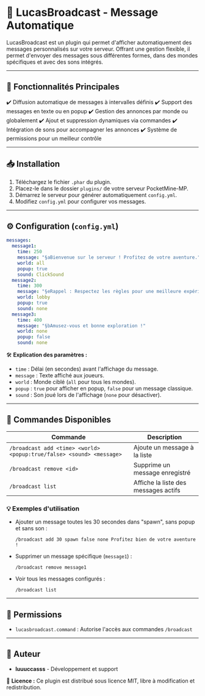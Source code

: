 # 📢 LucasBroadcast - Message Automatique

LucasBroadcast est un plugin qui permet d'afficher automatiquement des messages personnalisés sur votre serveur. Offrant une gestion flexible, il permet d'envoyer des messages sous différentes formes, dans des mondes spécifiques et avec des sons intégrés.

---

## 🌟 Fonctionnalités Principales
✔️ Diffusion automatique de messages à intervalles définis
✔️ Support des messages en texte ou en popup
✔️ Gestion des annonces par monde ou globalement
✔️ Ajout et suppression dynamiques via commandes
✔️ Intégration de sons pour accompagner les annonces
✔️ Système de permissions pour un meilleur contrôle

---

## 📥 Installation
1. Téléchargez le fichier `.phar` du plugin.
2. Placez-le dans le dossier `plugins/` de votre serveur PocketMine-MP.
3. Démarrez le serveur pour générer automatiquement `config.yml`.
4. Modifiez `config.yml` pour configurer vos messages.

---

## ⚙️ Configuration (`config.yml`)

```yaml
messages:
  message1:
    time: 250
    message: "§aBienvenue sur le serveur ! Profitez de votre aventure."
    world: all
    popup: true
    sound: ClickSound
  message2:
    time: 300
    message: "§eRappel : Respectez les règles pour une meilleure expérience !"
    world: lobby
    popup: true
    sound: none
  message3:
    time: 400
    message: "§bAmusez-vous et bonne exploration !"
    world: none
    popup: false
    sound: none
```

🛠 **Explication des paramètres :**
- `time` : Délai (en secondes) avant l'affichage du message.
- `message` : Texte affiché aux joueurs.
- `world` : Monde ciblé (`all` pour tous les mondes).
- `popup` : `true` pour afficher en popup, `false` pour un message classique.
- `sound` : Son joué lors de l'affichage (`none` pour désactiver).

---

## 🔧 Commandes Disponibles

| Commande | Description |
|----------|------------|
| `/broadcast add <time> <world> <popup:true/false> <sound> <message>` | Ajoute un message à la liste |
| `/broadcast remove <id>` | Supprime un message enregistré |
| `/broadcast list` | Affiche la liste des messages actifs |

### 💡 Exemples d'utilisation
- Ajouter un message toutes les 30 secondes dans "spawn", sans popup et sans son :
  ```
  /broadcast add 30 spawn false none Profitez bien de votre aventure !
  ```
- Supprimer un message spécifique (`message1`) :
  ```
  /broadcast remove message1
  ```
- Voir tous les messages configurés :
  ```
  /broadcast list
  ```

---

## 🔑 Permissions
- `lucasbroadcast.command` : Autorise l'accès aux commandes `/broadcast`

---

## 👤 Auteur
- **luuuccasss** - Développement et support

📜 **Licence :** Ce plugin est distribué sous licence MIT, libre à modification et redistribution.

